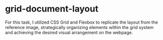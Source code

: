 # grid-document-layout

For this task, I utilized CSS Grid and Flexbox to replicate the layout from the reference image, strategically organizing elements within the grid system and achieving the desired visual arrangement on the webpage.
